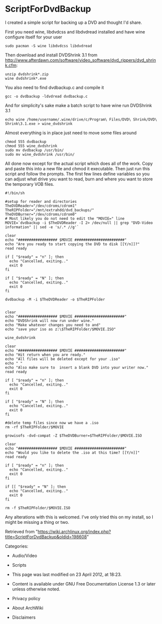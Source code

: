 ScriptForDvdBackup
==================

I created a simple script for backing up a DVD and thought I'd share.

First you need wine, libdvdcss and libdvdread installed and have wine
configure itself for your user

    sudo pacman -S wine libdvdcss libdvdread

Then download and install DVDShrink 3.1 from
http://www.afterdawn.com/software/video_software/dvd_rippers/dvd_shrink.cfm:

    unzip dvdshrink*.zip
    wine dvdshrink*.exe

You also need to find dvdbackup.c and compile it

    gcc -o dvdbackup -ldvdread dvdbackup.c

And for simplicity's sake make a batch script to have wine run DVDShrink
3.1

    echo wine /home/username/.wine/drive/c/Program\ Files/DVD\ Shrink/DVD\ Shrink\3.1.exe > wine_dvdshrink

Almost everything is in place just need to move some files around

    chmod 555 dvdbackup
    chmod 555 wine_dvdshrink
    sudo mv dvdbackup /usr/bin/
    sudo mv wine_dvdshrink /usr/bin/

All done now except for the actual script which does all of the work.
Copy and paste this into a new file and chmod it executable. Then just
run this script and follow the prompts. The first few lines define
variables so you can adjust what drive you want to read, burn and where
you want to store the temporary VOB files.

    #!/bin/sh

    #setup for reader and directories
    TheDVDReader="/dev/cdroms/cdrom1"
    TheRIPFolder="/mnt/extrahdd/dvd_backups/"
    TheDVDBurner="/dev/cdroms/cdrom0"
    # Most likely you do not need to edit the "MOVIE=" line
    MOVIE=`dvdbackup -i $TheDVDReader -I 2> /dev/null || grep "DVD-Video information" || sed -e 's/.* //g'`

    clear
    echo "################## $MOVIE #######################"
    echo "Are you ready to start copying the DVD to disk [[Y/n]]?"
    read ready

    if [ "$ready" = "n" ]; then
      echo "Cancelled, exiting.."
      exit 0
    fi

    if [ "$ready" = "N" ]; then
      echo "Cancelled, exiting.."
      exit 0
    fi

    dvdbackup -M -i $TheDVDReader -o $TheRIPFolder


    clear
    echo "################## $MOVIE #######################"
    echo "DVDShrink will now run under wine."
    echo "Make whatever changes you need to and"
    echo "save your iso as z:\$TheRIPFolder/$MOVIE.ISO"

    wine_dvdshrink

    clear
    echo "################## $MOVIE #######################"
    echo "Hit return when you are ready."
    echo "All files will be deleted except for your .iso"
    echo " "
    echo "Also make sure to  insert a blank DVD into your writer now."
    read ready

    if [ "$ready" = "n" ]; then
      echo "Cancelled, exiting.."
      exit 0
    fi

    if [ "$ready" = "N" ]; then
      echo "Cancelled, exiting.."
      exit 0
    fi

    #delete temp files since now we have a .iso
    rm -rf $TheRIPFolder/$MOVIE

    growisofs -dvd-compat -Z $TheDVDBurner=$TheRIPFolder/$MOVIE.ISO

    clear
    echo "################## $MOVIE #######################"
    echo "Would you like to delete the .iso at this time? [[Y/n]]"
    read ready

    if [ "$ready" = "n" ]; then
      echo "Cancelled, exiting.."
      exit 0
    fi

    if [[ "$ready" = "N" ]; then
      echo "Cancelled, exiting.."
      exit 0
    fi

    rm -f $TheRIPFolder/$MOVIE.ISO

Any alterations with this is welcomed. I've only tried this on my
install, so I might be missing a thing or two.

Retrieved from
"https://wiki.archlinux.org/index.php?title=ScriptForDvdBackup&oldid=198608"

Categories:

-   Audio/Video
-   Scripts

-   This page was last modified on 23 April 2012, at 18:23.
-   Content is available under GNU Free Documentation License 1.3 or
    later unless otherwise noted.
-   Privacy policy
-   About ArchWiki
-   Disclaimers
